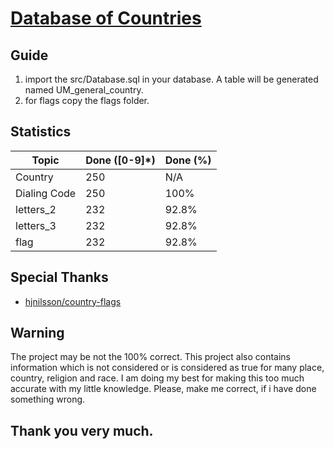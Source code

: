 # [Database of Countries](https://github.com/imithu/Database-of-Countries)


## Guide
1. import the src/Database.sql in your database.
   A table will be generated named UM_general_country.
2. for flags copy the flags folder.




## Statistics
|        Topic        |    Done ([0-9]*)    |    Done (%)    |
|---------------------|---------------------|----------------|
| Country             | 250                 | N/A            |
| Dialing Code        | 250                 | 100%           |
| letters_2           | 232                 | 92.8%          |
| letters_3           | 232                 | 92.8%          |
| flag                | 232                 | 92.8%          |




## Special Thanks
- [hjnilsson/country-flags](https://github.com/hjnilsson/country-flags.git)


## Warning
The project may be not the 100% correct. This project also contains information which is not considered or is considered as true for many place, country, religion and race.
I am doing my best for making this too much accurate with my little knowledge.
Please, make me correct, if i have done something wrong.



## Thank you very much.